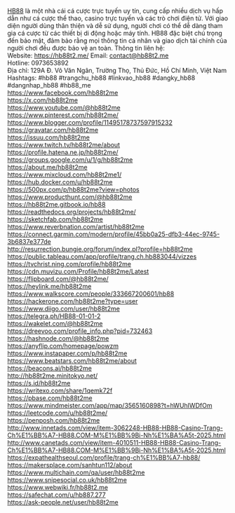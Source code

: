 <a href="https://hb88t2.me/">HB88</a> là một nhà cái cá cược trực tuyến uy tín, cung cấp nhiều dịch vụ hấp dẫn như cá cược thể thao, casino trực tuyến và các trò chơi điện tử. Với giao diện người dùng thân thiện và dễ sử dụng, người chơi có thể dễ dàng tham gia cá cược từ các thiết bị di động hoặc máy tính. HB88 đặc biệt chú trọng đến bảo mật, đảm bảo rằng mọi thông tin cá nhân và giao dịch tài chính của người chơi đều được bảo vệ an toàn. Thông tin liên hệ:&nbsp;<br>Website: <a href="https://hb88t2.me/">https://hb88t2.me/</a>
Email: contact@hb88t2.me<br>Hotline: 0973653892<br>Địa chỉ: 129A Đ. Võ Văn Ngân, Trường Thọ, Thủ Đức, Hồ Chí Minh, Việt Nam<br>Hashtags: #hb88 #trangchu_hb88 #linkvao_hb88 #dangky_hb88 #dangnhap_hb88 #hb88_me<br>
<a href="https://www.facebook.com/hb88t2me">https://www.facebook.com/hb88t2me</a>
<br>
<a href="https://x.com/hb88t2me">https://x.com/hb88t2me</a>
<br>
<a href="https://www.youtube.com/@hb88t2me">https://www.youtube.com/@hb88t2me</a>
<br>
<a href="https://www.pinterest.com/hb88t2me/">https://www.pinterest.com/hb88t2me/</a>
<br>
<a href="https://www.blogger.com/profile/11495178737597915232">https://www.blogger.com/profile/11495178737597915232</a>
<br>
<a href="https://gravatar.com/hb88t2me">https://gravatar.com/hb88t2me</a>
<br>
<a href="https://issuu.com/hb88t2me">https://issuu.com/hb88t2me</a>
<br>
<a href="https://www.twitch.tv/hb88t2me/about">https://www.twitch.tv/hb88t2me/about</a>
<br>
<a href="https://profile.hatena.ne.jp/hb88t2me/">https://profile.hatena.ne.jp/hb88t2me/</a>
<br>
<a href="https://groups.google.com/u/1/g/hb88t2me">https://groups.google.com/u/1/g/hb88t2me</a>
<br>
<a href="https://about.me/hb88t2me">https://about.me/hb88t2me</a>
<br>
<a href="https://www.mixcloud.com/hb88t2me1/">https://www.mixcloud.com/hb88t2me1/</a>
<br>
<a href="https://hub.docker.com/u/hb88t2me">https://hub.docker.com/u/hb88t2me</a>
<br>
<a href="https://500px.com/p/hb88t2me?view=photos">https://500px.com/p/hb88t2me?view=photos</a>
<br>
<a href="https://www.producthunt.com/@hb88t2me">https://www.producthunt.com/@hb88t2me</a>
<br>
<a href="https://hb88t2me.gitbook.io/hb88">https://hb88t2me.gitbook.io/hb88</a>
<br>
<a href="https://readthedocs.org/projects/hb88t2me/">https://readthedocs.org/projects/hb88t2me/</a>
<br>
<a href="https://sketchfab.com/hb88t2me">https://sketchfab.com/hb88t2me</a>
<br>
<a href="https://www.reverbnation.com/artist/hb88t2me">https://www.reverbnation.com/artist/hb88t2me</a>
<br>
<a href="https://connect.garmin.com/modern/profile/45bb0a25-dfb3-44ec-9745-3b6837e377de">https://connect.garmin.com/modern/profile/45bb0a25-dfb3-44ec-9745-3b6837e377de</a>
<br>
<a href="http://resurrection.bungie.org/forum/index.pl?profile=hb88t2me">http://resurrection.bungie.org/forum/index.pl?profile=hb88t2me</a>
<br>
<a href="https://public.tableau.com/app/profile/trang.ch.hb883044/vizzes">https://public.tableau.com/app/profile/trang.ch.hb883044/vizzes</a>
<br>
<a href="https://tvchrist.ning.com/profile/hb88t2me">https://tvchrist.ning.com/profile/hb88t2me</a>
<br>
<a href="https://cdn.muvizu.com/Profile/hb88t2me/Latest">https://cdn.muvizu.com/Profile/hb88t2me/Latest</a>
<br>
<a href="https://flipboard.com/@hb88t2me/">https://flipboard.com/@hb88t2me/</a>
<br>
<a href="https://heylink.me/hb88t2me">https://heylink.me/hb88t2me</a>
<br>
<a href="https://www.walkscore.com/people/333667200601/hb88">https://www.walkscore.com/people/333667200601/hb88</a>
<br>
<a href="https://hackerone.com/hb88t2me?type=user">https://hackerone.com/hb88t2me?type=user</a>
<br>
<a href="https://www.diigo.com/user/hb88t2me">https://www.diigo.com/user/hb88t2me</a>
<br>
<a href="https://telegra.ph/HB88-01-01-2">https://telegra.ph/HB88-01-01-2</a>
<br>
<a href="https://wakelet.com/@hb88t2me">https://wakelet.com/@hb88t2me</a>
<br>
<a href="https://dreevoo.com/profile_info.php?pid=732463">https://dreevoo.com/profile_info.php?pid=732463</a>
<br>
<a href="https://hashnode.com/@hb88t2me">https://hashnode.com/@hb88t2me</a>
<br>
<a href="https://anyflip.com/homepage/powzm">https://anyflip.com/homepage/powzm</a>
<br>
<a href="https://www.instapaper.com/p/hb88t2me">https://www.instapaper.com/p/hb88t2me</a>
<br>
<a href="https://www.beatstars.com/hb88t2me/about">https://www.beatstars.com/hb88t2me/about</a>
<br>
<a href="https://beacons.ai/hb88t2me">https://beacons.ai/hb88t2me</a>
<br>
<a href="http://hb88t2me.minitokyo.net/">http://hb88t2me.minitokyo.net/</a>
<br>
<a href="https://s.id/hb88t2me">https://s.id/hb88t2me</a>
<br>
<a href="https://writexo.com/share/1qemk72f">https://writexo.com/share/1qemk72f</a>
<br>
<a href="https://pbase.com/hb88t2me">https://pbase.com/hb88t2me</a>
<br>
<a href="https://www.mindmeister.com/app/map/3565160898?t=hWUhIWDfOm">https://www.mindmeister.com/app/map/3565160898?t=hWUhIWDfOm</a>
<br>
<a href="https://leetcode.com/u/hb88t2me/">https://leetcode.com/u/hb88t2me/</a>
<br>
<a href="https://penposh.com/hb88t2me">https://penposh.com/hb88t2me</a>
<br>
<a href="http://www.innetads.com/view/item-3062248-HB88-HB88-Casino-Trang-Ch%E1%BB%A7-HB88.COM-M%E1%BB%9Bi-Nh%E1%BA%A5t-2025.html">http://www.innetads.com/view/item-3062248-HB88-HB88-Casino-Trang-Ch%E1%BB%A7-HB88.COM-M%E1%BB%9Bi-Nh%E1%BA%A5t-2025.html</a>
<br>
<a href="http://www.canetads.com/view/item-4010511-HB88-HB88-Casino-Trang-Ch%E1%BB%A7-HB88.COM-M%E1%BB%9Bi-Nh%E1%BA%A5t-2025.html">http://www.canetads.com/view/item-4010511-HB88-HB88-Casino-Trang-Ch%E1%BB%A7-HB88.COM-M%E1%BB%9Bi-Nh%E1%BA%A5t-2025.html</a>
<br>
<a href="https://expathealthseoul.com/profile/trang-ch%E1%BB%A7-hb88/">https://expathealthseoul.com/profile/trang-ch%E1%BB%A7-hb88/</a>
<br>
<a href="https://makersplace.com/sanhtun112/about">https://makersplace.com/sanhtun112/about</a>
<br>
<a href="https://www.multichain.com/qa/user/hb88t2me">https://www.multichain.com/qa/user/hb88t2me</a>
<br>
<a href="https://www.snipesocial.co.uk/hb88t2me">https://www.snipesocial.co.uk/hb88t2me</a>
<br>
<a href="https://www.webwiki.fr/hb88t2.me">https://www.webwiki.fr/hb88t2.me</a>
<br>
<a href="https://safechat.com/u/hb887.277">https://safechat.com/u/hb887.277</a>
<br>
<a href="https://ask-people.net/user/hb88t2me">https://ask-people.net/user/hb88t2me</a>
</p>